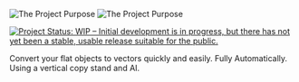 ![The Project Purpose](https://raw.githubusercontent.com/ajsb85/vane.ai/main/press/projectpurpose-dark.png#gh-dark-mode-only)
![The Project Purpose](https://raw.githubusercontent.com/ajsb85/vane.ai/main/press/projectpurpose-light.png#gh-light-mode-only)

[![Project Status: WIP – Initial development is in progress, but there has not yet been a stable, usable release suitable for the public.](https://www.repostatus.org/badges/latest/wip.svg)](https://www.repostatus.org/#wip)

Convert your flat objects to vectors quickly and easily. Fully Automatically. Using a vertical copy stand and AI.
